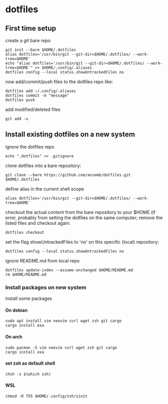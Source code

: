 # dotfiles

## First time setup
create a git bare repo
```
git init --bare $HOME/.dotfiles
alias dotfiles='/usr/bin/git --git-dir=$HOME/.dotfiles/ --work-tree=$HOME'
echo "alias dotfiles='/usr/bin/git --git-dir=$HOME/.dotfiles/ --work-tree=$HOME'" >> $HOME/.config/.aliases
dotfiles config --local status.showUntrackedFiles no
```
now add/commit/push files to the dotfiles repo like:
```
dotfiles add ~/.config/.aliases
dotfiles commit -m "message"
dotfiles push
```
add modified/deleted files
```
git add -u
```

## Install existing dotfiles on a new system
ignore the dotfiles repo
```
echo ".dotfiles" >> .gitignore
```
clone dotfiles into a bare repository:
```
git clone --bare https://github.com/ansemb/dotfiles.git $HOME/.dotfiles
```
define alias in the current shell scope
```
alias dotfiles='/usr/bin/git --git-dir=$HOME/.dotfiles/ --work-tree=$HOME'
```
checkout the actual content from the bare repository to your $HOME (if error, probably from setting the dotfiles on the same computer; remove the listed files and checkout again:
```
dotfiles checkout
```
set the flag showUntrackedFiles to 'no' on this specific (local) repository:
```
dotfiles config --local status.showUntrackedFiles no
```

ignore README.md from local repo
```
dotfiles update-index --assume-unchanged $HOME/README.md
rm $HOME/README.md
```

### Install packages on new system
install some packages

#### On debian
```
sudo apt install vim neovim curl wget zsh git cargo
cargo install exa
```

#### On arch
```
sudo pacman -S vim neovim curl wget zsh git cargo
cargo install exa
```

#### set zsh as default shell
```
chsh -s $(which zsh)
```

#### WSL
```
chmod -R 755 $HOME/.config/zsh/zinit
```
